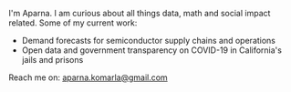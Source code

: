 I'm Aparna. I am curious about all things data, math and social impact related. Some of my current work:

- Demand forecasts for semiconductor supply chains and operations
- Open data and government transparency on COVID-19 in California's jails and prisons

Reach me on: aparna.komarla@gmail.com
